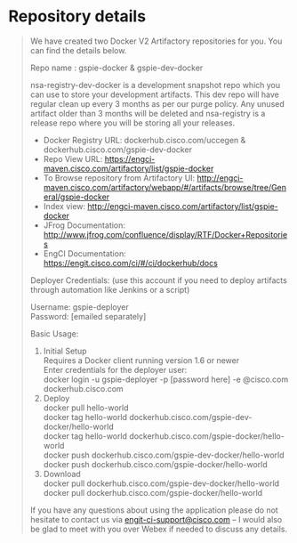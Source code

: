 # Repository details

> We have created two Docker V2 Artifactory repositories for you. You can find the details below.  
>   
> Repo name : gspie-docker & gspie-dev-docker  
>   
> nsa-registry-dev-docker is a development snapshot repo which you can use to store your development artifacts. This dev repo will have regular clean up every 3 months as per our purge policy. Any unused artifact older than 3 months will be deleted and nsa-registry is a release repo where you will be storing all your releases.  
>   
> - Docker Registry URL: dockerhub.cisco.com/uccegen & dockerhub.cisco.com/gspie-dev-docker  
> - Repo View URL: https://engci-maven.cisco.com/artifactory/list/gspie-docker  
> - To Browse repository from Artifactory UI: http://engci-maven.cisco.com/artifactory/webapp/#/artifacts/browse/tree/General/gspie-docker  
> - Index view: http://engci-maven.cisco.com/artifactory/list/gspie-docker  
> - JFrog Documentation: http://www.jfrog.com/confluence/display/RTF/Docker+Repositories  
> - EngCI Documentation: https://engit.cisco.com/ci/#/ci/dockerhub/docs  
>   
> Deployer Credentials: (use this account if you need to deploy artifacts through automation like Jenkins or a script)  
>   
> Username: gspie-deployer  
> Password: [emailed separately]  
>   
> Basic Usage:  
> 1. Initial Setup  
> Requires a Docker client running version 1.6 or newer  
> Enter credentials for the deployer user:  
>     docker login -u gspie-deployer -p [password here] -e  <cec>@cisco.com dockerhub.cisco.com  
> 2. Deploy  
> docker pull hello-world  
> docker tag hello-world dockerhub.cisco.com/gspie-dev-docker/hello-world  
> docker tag hello-world dockerhub.cisco.com/gspie-docker/hello-world  
> docker push dockerhub.cisco.com/gspie-dev-docker/hello-world  
> docker push dockerhub.cisco.com/gspie-docker/hello-world  
> 3.  Download  
> docker pull dockerhub.cisco.com/gspie-dev-docker/hello-world  
> docker pull dockerhub.cisco.com/gspie-docker/hello-world  
>     
> If you have any questions about using the application please do not hesitate to contact us via engit-ci-support@cisco.com – I would also be glad to meet with you over Webex if needed to discuss any details.   
